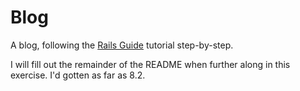 # Blog
A blog, following the [Rails Guide](https://guides.rubyonrails.org/getting_started.html) tutorial step-by-step.

I will fill out the remainder of the README when further along in this exercise. I'd gotten as far as 8.2. 
